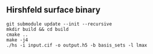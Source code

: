 ## Hirshfeld surface binary

```
git submodule update --init --recursive
mkdir build && cd build
cmake ..
make -j4
./hs -i input.cif -o output.h5 -b basis_sets -l lmax
```
